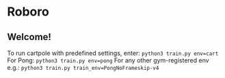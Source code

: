 # Roboro

## Welcome!
To run cartpole with predefined settings, enter: ```python3 train.py env=cart```
For Pong: ```python3 train.py env=pong```
For any other gym-registered env e.g.: ```python3 train.py train_env=PongNoFrameskip-v4```
